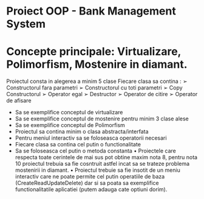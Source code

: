 # Proiect OOP - Bank Management System

# Concepte principale: Virtualizare, Polimorfism, Mostenire in diamant.
Proiectul consta in alegerea a minim 5 clase
Fiecare clasa sa contina :
➢ Constructorul fara parametri
➢ Constructorul cu toti parametri
➢ Copy Constructorul
➢ Operator egal
➢ Destructor
➢ Operator de citire 
➢ Operator de afisare
- Sa se exemplifice conceptul de virtualizare
- Sa se exemplifice conceptul de mostenire pentru minim 3 clase alese
- Sa se exemplifice conceptul de Polimorfism
- Proiectul sa contina minim o clasa abstracta/interfata
- Pentru meniul interactiv sa se foloseasca operatorii necesari
- Fiecare clasa sa contina cel putin o functionalitate
- Sa se foloseasca cel putin o metoda constanta
• Proiectele care respecta toate cerintele de mai sus pot obtine maxim nota 8, 
pentru nota 10 proiectul trebuia sa fie cosntruit astfel incat sa se trateze 
problema mostenirii in diamant.
• Proiectul trebuie sa fie insotit de un meniu interactiv care ne 
poate permite cel putin operatiile de baza (CreateReadUpdateDelete) dar si 
sa poata sa exemplifice functionalitatile aplicatiei (putem adauga cate 
optiuni dorim).

 
